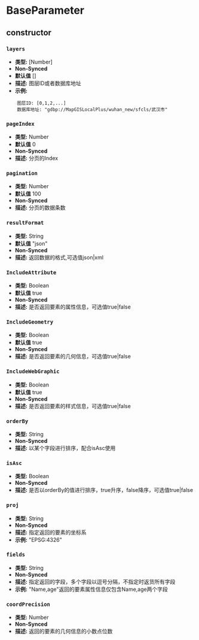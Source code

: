# BaseParameter

## constructor

### `layers`

- **类型:** [Number]
- **Non-Synced**
- **默认值** []
- **描述:** 图层ID或者数据库地址
- **示例:**
```
    图层ID: [0,1,2,...]
    数据库地址: "gdbp://MapGISLocalPlus/wuhan_new/sfcls/武汉市"
```

### `pageIndex`

- **类型:** Number
- **默认值** 0
- **Non-Synced**
- **描述:** 分页的Index

### `pagination`

- **类型:** Number
- **默认值** 100
- **Non-Synced**
- **描述:** 分页的数据条数

### `resultFormat`

- **类型:** String
- **默认值** "json"
- **Non-Synced**
- **描述:** 返回数据的格式,可选值json|xml

### `IncludeAttribute`

- **类型:** Boolean
- **默认值** true
- **Non-Synced**
- **描述:** 是否返回要素的属性信息，可选值true|false

### `IncludeGeometry`

- **类型:** Boolean
- **默认值** true
- **Non-Synced**
- **描述:** 是否返回要素的几何信息，可选值true|false

### `IncludeWebGraphic`

- **类型:** Boolean
- **默认值** true
- **Non-Synced**
- **描述:** 是否返回要素的样式信息，可选值true|false

### `orderBy`

- **类型:** String
- **Non-Synced**
- **描述:** 以某个字段进行排序，配合isAsc使用

### `isAsc`

- **类型:** Boolean
- **Non-Synced**
- **描述:** 是否以orderBy的值进行排序，true升序，false降序，可选值true|false

### `proj`

- **类型:** String
- **Non-Synced**
- **描述:** 指定返回的要素的坐标系
- **示例:** "EPSG:4326"

### `fields`

- **类型:** String
- **Non-Synced**
- **描述:** 指定返回的字段，多个字段以逗号分隔，不指定时返货所有字段
- **示例:** "Name,age"返回的要素属性信息仅包含Name,age两个字段

### `coordPrecision`

- **类型:** Number
- **Non-Synced**
- **描述:** 返回的要素的几何信息的小数点位数

